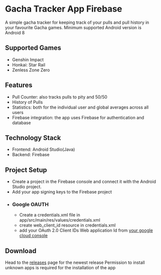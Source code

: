 # Gacha Tracker App Firebase

A simple gacha tracker for keeping track of your pulls and pull history in your favourite Gacha games.
Minimum supported Android version is Android 8 

## Supported Games
- Genshin Impact
- Honkai: Star Rail
- Zenless Zone Zero

## Features
- Pull Counter: also tracks pulls to pity and 50/50
- History of Pulls
- Statistics: both for the individual user and global averages across all users
- Firebase integration: the app uses Firebase for authentication and database

## Technology Stack
- Frontend: Android Studio(Java)
- Backend: Firebase

## Project Setup
- Create a project in the Firebase console and connect it with the Android Studio project.
- Add your app signing keys to the Firebase project
- ### Google OAUTH
  - Create a credentials.xml file in app/src/main/res/values/credentials.xml
  - create web_client_id resource in credentials.xml
  - add your OAuth 2.0 Client IDs Web application Id from <a href="https://console.cloud.google.com/" title="google-cloud">your google cloud console</a>

## Download
Head to the <a href="https://github.com/sesvete/gacha-tracker-firebase/releases" title="Releases">releases</a> page for the newest release
Permission to install unknown apps is required for the installation of the app
